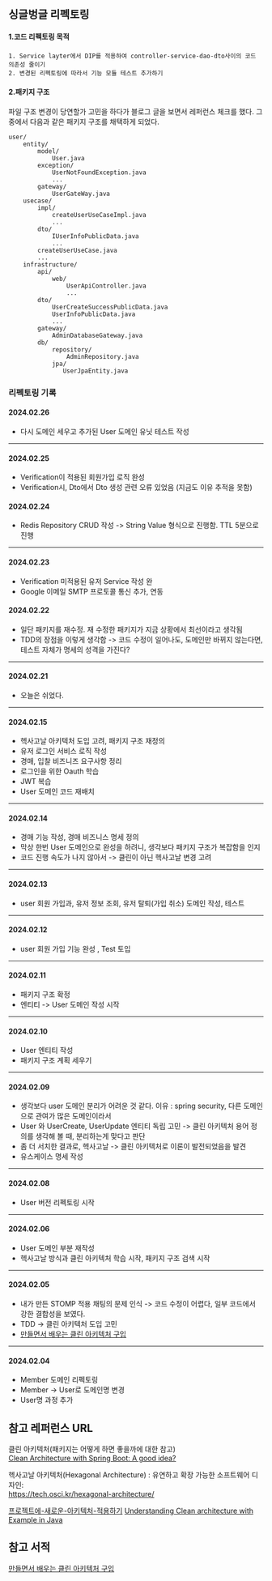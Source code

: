 ## 싱글벙글 리펙토링

#### 1.코드 리펙토링 목적

    1. Service layter에서 DIP를 적용하여 controller-service-dao-dto사이의 코드 의존성 줄이기
    2. 변경된 리펙토링에 따라서 기능 모듈 테스트 추가하기

#### 2.패키지 구조

파일 구조 변경이 당연할가 고민을 하다가 블로그 글을 보면서 레퍼런스 체크를 했다.
그 중에서 다음과 같은 패키지 구조를 채택하게 되었다.

```text
user/
    entity/
        model/
            User.java
        exception/
            UserNotFoundException.java
            ...
        gateway/
            UserGateWay.java
    usecase/
        impl/
            createUserUseCaseImpl.java
            ...
        dto/
            IUserInfoPublicData.java
            ...
        createUserUseCase.java
        ...
    infrastructure/
        api/
            web/
                UserApiController.java
                ...
        dto/
            UserCreateSuccessPublicData.java
            UserInfoPublicData.java
            ...
        gateway/
            AdminDatabaseGateway.java
        db/
            repository/
                AdminRepository.java
            jpa/
               UserJpaEntity.java 
```

### 리펙토링 기록

#### 2024.02.26
* 다시 도메인 세우고 추가된 User 도메인 유닛 테스트 작성

---
#### 2024.02.25
* Verification이 적용된 회원가입 로직 완성
* Verification시, Dto에서 Dto 생성 관련 오류 있었음 (지금도 이유 추적을 못함)

#### 2024.02.24
* Redis Repository CRUD 작성 -> String Value 형식으로 진행함. TTL 5분으로 진행

---
#### 2024.02.23
* Verification 미적용된 유저 Service 작성 완
* Google 이메일 SMTP 프로토콜 통신 추가, 연동

#### 2024.02.22
* 일단 패키지를 재수정. 재 수정한 패키지가 지금 상황에서 최선이라고 생각됨
* TDD의 장점을 이렇게 생각함 -> 코드 수정이 일어나도, 도메인만 바뀌지 않는다면, 테스트 자체가 명세의 성격을 가진다?

---
#### 2024.02.21
* 오늘은 쉬었다.

---
#### 2024.02.15

* 헥사고날 아키텍처 도입 고려, 패키지 구조 재정의
* 유저 로그인 서비스 로직 작성
* 경매, 입찰 비즈니즈 요구사항 정리
* 로그인을 위한 Oauth 학습
* JWT 복습
* User 도메인 코드 재배치

---

#### 2024.02.14

* 경매 기능 작성, 경매 비즈니스 명세 정의
* 막상 한번 User 도메인으로 완성을 하려니, 생각보다 패키지 구조가 복잡함을 인지
* 코드 진행 속도가 나지 않아서 -> 클린이 아닌 헥사고날 변경 고려

---

#### 2024.02.13

* user 회원 가입과, 유저 정보 조회, 유저 탈퇴(가입 취소) 도메인 작성, 테스트

---

#### 2024.02.12

* user 회원 가입 기능 완성 , Test 토입

---

#### 2024.02.11

* 패키지 구조 확정
* 엔티티 -> User 도메인 작성 시작

---

#### 2024.02.10

* User 엔티티 작성
* 패키지 구조 계획 세우기

---

#### 2024.02.09

* 생각보다 user 도메인 분리가 어려운 것 같다. 이유 : spring security, 다른 도메인으로 관여가 많은 도메인이라서
* User 와 UserCreate, UserUpdate 엔티티 독립 고민 -> 클린 아키텍처 용어 정의를 생각해 볼 때, 분리하는게 맞다고 판단
* 좀 더 서치한 결과로, 헥사고날 -> 클린 아키텍처로 이론이 발전되었음을 발견
* 유스케이스 명세 작성

---

#### 2024.02.08

* User 버전 리펙토링 시작

---

#### 2024.02.06

* User 도메인 부분 재작성
* 헥사고날 방식과 클린 아키텍처 학습 시작, 패키지 구조 검색 시작

---

#### 2024.02.05

* 내가 만든 STOMP 적용 채팅의 문제 인식 -> 코드 수정이 어렵다, 일부 코드에서 강한 결합성을 보였다.
* TDD -> 클린 아키텍처 도입 고민
* [만들면서 배우는 클린 아키텍처 구입](https://ebook-product.kyobobook.co.kr/dig/epd/ebook/E000005295801)

---

#### 2024.02.04

* Member 도메인 리펙토링
* Member -> User로 도메인명 변경
* User명 과정 추가

## 참고 레퍼런스 URL

클린 아키텍처(패키지는 어떻게 하면 좋을까에 대한 참고)  
[Clean Architecture with Spring Boot: A good idea?](https://medium.com/@viniciusromualdobusiness/clean-architecture-with-spring-boot-a-good-idea-d6f97e450130)

헥사고날 아키텍처(Hexagonal Architecture) : 유연하고 확장 가능한 소프트웨어 디자인:  
https://tech.osci.kr/hexagonal-architecture/

[프로젝트에-새로운-아키텍처-적용하기](https://medium.com/naverfinancial/%ED%94%84%EB%A1%9C%EC%A0%9D%ED%8A%B8%EC%97%90-%EC%83%88%EB%A1%9C%EC%9A%B4-%EC%95%84%ED%82%A4%ED%85%8D%EC%B2%98-%EC%A0%81%EC%9A%A9%ED%95%98%EA%B8%B0-99d70df6122b)
[Understanding Clean architecture with Example in Java](https://shivagoy.medium.com/overview-on-clean-architecture-a2715d982fdd)

## 참고 서적

[만들면서 배우는 클린 아키텍처 구입](https://ebook-product.kyobobook.co.kr/dig/epd/ebook/E000005295801)